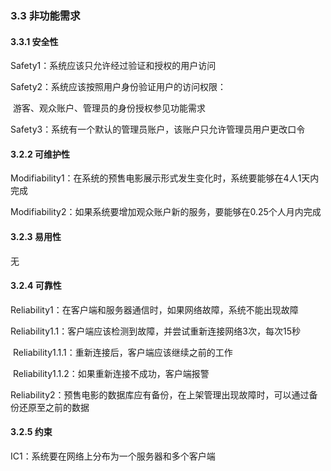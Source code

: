 ### 3.3 非功能需求

#### 3.3.1 安全性

Safety1：系统应该只允许经过验证和授权的用户访问

Safety2：系统应该按照用户身份验证用户的访问权限：

​	游客、观众账户、管理员的身份授权参见功能需求

Safety3：系统有一个默认的管理员账户，该账户只允许管理员用户更改口令

#### 3.2.2 可维护性

Modifiability1：在系统的预售电影展示形式发生变化时，系统要能够在4人1天内完成

Modifiability2：如果系统要增加观众账户新的服务，要能够在0.25个人月内完成

#### 3.2.3 易用性

无

#### 3.2.4 可靠性

Reliability1：在客户端和服务器通信时，如果网络故障，系统不能出现故障

​	Reliability1.1：客户端应该检测到故障，并尝试重新连接网络3次，每次15秒

​		Reliability1.1.1：重新连接后，客户端应该继续之前的工作

​		Reliability1.1.2：如果重新连接不成功，客户端报警

Reliability2：预售电影的数据库应有备份，在上架管理出现故障时，可以通过备份还原至之前的数据

#### 3.2.5 约束

IC1：系统要在网络上分布为一个服务器和多个客户端